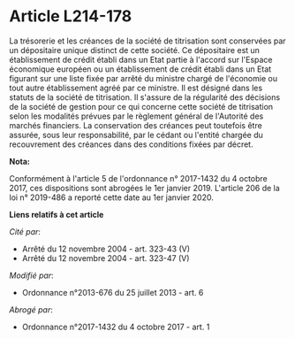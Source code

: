 # Article L214-178

La trésorerie et les créances de la société de titrisation sont conservées par un dépositaire unique distinct de cette
société. Ce dépositaire est un établissement de crédit établi dans un Etat partie à l'accord sur l'Espace économique européen
ou un établissement de crédit établi dans un Etat figurant sur une liste fixée par arrêté du ministre chargé de l'économie ou
tout autre établissement agréé par ce ministre. Il est désigné dans les statuts de la société de titrisation. Il s'assure de
la régularité des décisions de la société de gestion pour ce qui concerne cette société de titrisation selon les modalités
prévues par le règlement général de l'Autorité des marchés financiers. La conservation des créances peut toutefois être
assurée, sous leur responsabilité, par le cédant ou l'entité chargée du recouvrement des créances dans des conditions fixées
par décret.

**Nota:**

Conformément à l'article 5 de l'ordonnance n° 2017-1432 du 4 octobre 2017, ces dispositions sont abrogées le 1er janvier
2019. L'article 206 de la loi n° 2019-486 a reporté cette date au 1er janvier 2020.

**Liens relatifs à cet article**

_Cité par_:

  - Arrêté du 12 novembre 2004 - art. 323-43 (V)
  - Arrêté du 12 novembre 2004 - art. 323-47 (V)

_Modifié par_:

  - Ordonnance n°2013-676 du 25 juillet 2013 - art. 6

_Abrogé par_:

  - Ordonnance n°2017-1432 du 4 octobre 2017 - art. 1
